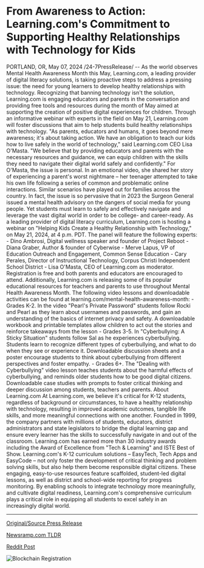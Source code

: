 # From Awareness to Action: Learning.com's Commitment to Supporting Healthy Relationships with Technology for Kids

PORTLAND, OR, May 07, 2024 /24-7PressRelease/ -- As the world observes Mental Health Awareness Month this May, Learning.com, a leading provider of digital literacy solutions, is taking proactive steps to address a pressing issue: the need for young learners to develop healthy relationships with technology. Recognizing that banning technology isn't the solution, Learning.com is engaging educators and parents in the conversation and providing free tools and resources during the month of May aimed at supporting the creation of positive digital experiences for children. Through an informative webinar with experts in the field on May 21, Learning.com will foster discussions that aim to help students build healthy relationships with technology.  "As parents, educators and humans, it goes beyond mere awareness; it's about taking action. We have an obligation to teach our kids how to live safely in the world of technology," said Learning.com CEO Lisa O'Masta. "We believe that by providing educators and parents with the necessary resources and guidance, we can equip children with the skills they need to navigate their digital world safely and confidently."  For O'Masta, the issue is personal. In an emotional video, she shared her story of experiencing a parent's worst nightmare – her teenager attempted to take his own life following a series of common and problematic online interactions. Similar scenarios have played out for families across the country. In fact, the issue is so pervasive that in 2023 the Surgeon General issued a mental health advisory on the dangers of social media for young people.  Yet students must learn to safely and effectively navigate and leverage the vast digital world in order to be college- and career-ready. As a leading provider of digital literacy curriculum, Learning.com is hosting a webinar on "Helping Kids Create a Healthy Relationship with Technology," on May 21, 2024, at 4 p.m. PDT. The panel will feature the following experts:  - Dino Ambrosi, Digital wellness speaker and founder of Project Reboot - Diana Graber, Author & founder of Cyberwise - Merve Lapus, VP of Education Outreach and Engagement, Common Sense Education - Cary Perales, Director of Instructional Technology, Corpus Christi Independent School District - Lisa O'Masta, CEO of Learning.com as moderator.  Registration is free and both parents and educators are encouraged to attend.  Additionally, Learning.com is releasing some of its popular educational resources for teachers and parents to use throughout Mental Health Awareness Month. The following video lessons and downloadable activities can be found at learning.com/mental-health-awareness-month:  - Grades K-2. In the video "Pearl's Private Password" students follow Rocki and Pearl as they learn about usernames and passwords, and gain an understanding of the basics of internet privacy and safety. A downloadable workbook and printable templates allow children to act out the stories and reinforce takeaways from the lesson  - Grades 3-5. In "Cyberbullying: A Sticky Situation" students follow Sal as he experiences cyberbullying. Students learn to recognize different types of cyberbullying, and what to do when they see or experience it. Downloadable discussion sheets and a poster encourage students to think about cyberbullying from different perspectives and foster empathy.  - Grades 6+. The "Dealing with Cyberbullying" video lesson teaches students about the harmful effects of cyberbullying, and reminds older students how to be good digital citizens. Downloadable case studies with prompts to foster critical thinking and deeper discussion among students, teachers and parents.  About Learning.com At Learning.com, we believe it's critical for K-12 students, regardless of background or circumstances, to have a healthy relationship with technology, resulting in improved academic outcomes, tangible life skills, and more meaningful connections with one another. Founded in 1999, the company partners with millions of students, educators, district administrators and state legislators to bridge the digital learning gap and ensure every learner has the skills to successfully navigate in and out of the classroom. Learning.com has earned more than 30 industry awards including the Award of Excellence from "Tech & Learning" and ISTE Best of Show.  Learning.com's K-12 curriculum solutions – EasyTech, Tech Apps and EasyCode – not only foster the development of critical thinking and problem solving skills, but also help them become responsible digital citizens. These engaging, easy-to-use resources feature scaffolded, student-led digital lessons, as well as district and school-wide reporting for progress monitoring. By enabling schools to integrate technology more meaningfully, and cultivate digital readiness, Learning.com's comprehensive curriculum plays a critical role in equipping all students to excel safely in an increasingly digital world. 

---

[Original/Source Press Release](https://newlive.24-7pressrelease.com/press-release/510695/from-awareness-to-action-learningcoms-commitment-to-supporting-healthy-relationships-with-technology-for-kids)
                    

[Newsramp.com TLDR](https://newsramp.com/curated-news/learning-com-takes-action-to-support-healthy-relationships-with-technology-for-young-learners/26467cba58d83fd617a61b7596a79130) 

 



[Reddit Post](https://www.reddit.com/r/HealthCareNewsInfo/comments/1cpqa8z/learningcom_takes_action_to_support_healthy/) 



![Blockchain Registration](https://cdn.newsramp.app/24-7PressRelease/qrcode/245/11/kissjSbb.webp)